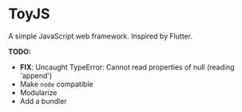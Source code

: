 # ToyJS

A simple JavaScript web framework. Inspired by Flutter.

**TODO:**

-   **FIX**: Uncaught TypeError: Cannot read properties of null (reading 'append')
-   Make `node` compatible
-   Modularize
-   Add a bundler
